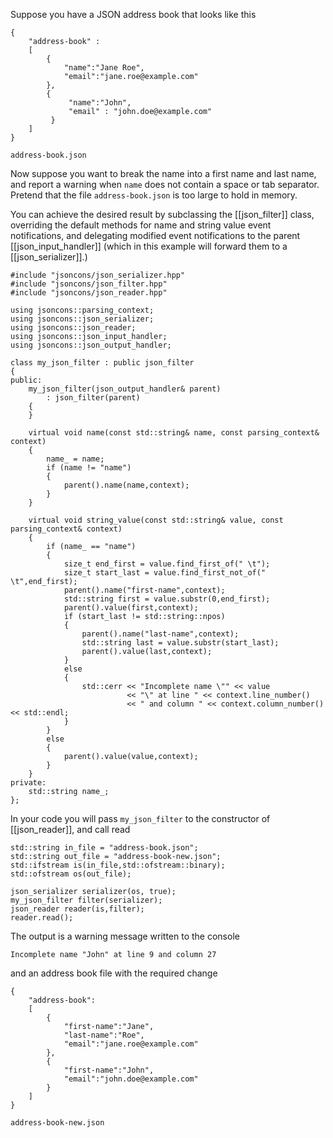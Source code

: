 Suppose you have a JSON address book that looks like this

    {
        "address-book" : 
        [
            {
                "name":"Jane Roe",
                "email":"jane.roe@example.com"
            },
            {
                 "name":"John",
                 "email" : "john.doe@example.com"
             }
        ]
    }
`address-book.json`

Now suppose you want to break the name into a first name and last name, and report a warning when `name` does not contain a space or tab separator. Pretend that the file `address-book.json` is too large to hold in memory.

You can achieve the desired result by subclassing the [[json_filter]] class, overriding the default methods for name and string value event notifications, and delegating modified event notifications to the parent [[json_input_handler]] (which in this example will forward them to a [[json_serializer]].) 

    #include "jsoncons/json_serializer.hpp"
    #include "jsoncons/json_filter.hpp"
    #include "jsoncons/json_reader.hpp"

    using jsoncons::parsing_context;
    using jsoncons::json_serializer;
    using jsoncons::json_reader;
    using jsoncons::json_input_handler;
    using jsoncons::json_output_handler;

    class my_json_filter : public json_filter
    {
    public:
        my_json_filter(json_output_handler& parent)
            : json_filter(parent)
        {
        }

        virtual void name(const std::string& name, const parsing_context& context)
        {
            name_ = name;
            if (name != "name")
            {
                parent().name(name,context);
            }
        }

        virtual void string_value(const std::string& value, const parsing_context& context)
        {
            if (name_ == "name")
            {
                size_t end_first = value.find_first_of(" \t");
                size_t start_last = value.find_first_not_of(" \t",end_first);
                parent().name("first-name",context);
                std::string first = value.substr(0,end_first);
                parent().value(first,context);
                if (start_last != std::string::npos)
                {
                    parent().name("last-name",context);
                    std::string last = value.substr(start_last);
                    parent().value(last,context);
                }
                else
                {
                    std::cerr << "Incomplete name \"" << value
                              << "\" at line " << context.line_number()
                              << " and column " << context.column_number() << std::endl;
                }
            }
            else
            {
                parent().value(value,context);
            }
        }
    private:
        std::string name_;
    };

In your code you will pass `my_json_filter` to the constructor of [[json_reader]], and call read

    std::string in_file = "address-book.json";
    std::string out_file = "address-book-new.json";
    std::ifstream is(in_file,std::ofstream::binary);
    std::ofstream os(out_file);

    json_serializer serializer(os, true);
    my_json_filter filter(serializer);
    json_reader reader(is,filter);
	reader.read();

The output is a warning message written to the console

    Incomplete name "John" at line 9 and column 27

and an address book file with the required change

    {
        "address-book":
        [
            {
                "first-name":"Jane",
                "last-name":"Roe",
                "email":"jane.roe@example.com"
            },
            {
                "first-name":"John",
                "email":"john.doe@example.com"
            }
        ]
    }

`address-book-new.json`
